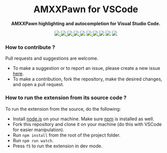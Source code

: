 <div align="center">
  <h1>AMXXPawn for VSCode</h1>
  <p>
    <strong>AMXXPawn highlighting and autocompletion for Visual Studio Code.
    </strong>
  </p>
  <p style="margin-bottom: 0.5ex;">
    <a href="https://github.com/Sarrus1/sourcepawn-vscode/releases/">
      <img
        src="https://img.shields.io/visual-studio-marketplace/v/Sarrus.amxxpawn-vscode?include_prereleases"
        />
    </a>
    <a href="https://github.com/Sarrus1/sourcepawn-vscode/releases/latest">
      <img
        src="https://img.shields.io/visual-studio-marketplace/i/Sarrus.amxxpawn-vscode"
        />
    </a>
    <a href="https://github.com/Sarrus1/sourcepawn-vscode/releases/latest">
      <img
        src="https://img.shields.io/visual-studio-marketplace/d/Sarrus.amxxpawn-vscode"
        />
    </a>
    <a href="https://marketplace.visualstudio.com/items?itemName=Sarrus.amxxpawn-vscode&ssr=false#review-details">
      <img
        src="https://img.shields.io/visual-studio-marketplace/r/Sarrus.amxxpawn-vscode"
        />
    </a>
    <img
      src="https://img.shields.io/github/last-commit/Sarrus1/sourcepawn-vscode"
      />
    <a href="https://github.com/Sarrus1/sourcepawn-vscode/issues">
      <img
        src="https://img.shields.io/github/issues/Sarrus1/sourcepawn-vscode"
        />
    </a>
    <a href="https://github.com/Sarrus1/sourcepawn-vscode/issues?q=is%3Aissue+is%3Aclosed">
      <img
        src="https://img.shields.io/github/issues-closed/Sarrus1/sourcepawn-vscode"
        />
    </a>
    <img
      src="https://www.codefactor.io/repository/github/Sarrus1/sourcepawn-vscode/badge"
      />
    <img
      src="https://img.shields.io/github/actions/workflow/status/Sarrus1/sourcepawn-vscode/release.yml?branch=master"
      />
    <a href="https://codecov.io/gh/Sarrus1/sourcepawn-vscode">
      <img
        src="https://codecov.io/gh/Sarrus1/sourcepawn-vscode/branch/master/graph/badge.svg"
        />
    </a>
  </p>
</div>

### How to contribute ?

Pull requests and suggestions are welcome.

- To make a suggestion or to report an issue, please create a new issue [here](https://github.com/Sarrus1/sourcepawn-vscode/issues).
- To make a contribution, fork the repository, make the desired changes, and open a pull request.

### How to run the extension from its source code ?

To run the extension from the source, do the following:

- Install [node.js](https://nodejs.org) on your machine. Make sure [npm](https://docs.npmjs.com/downloading-and-installing-node-js-and-npm/) is installed as well.
- Fork this repository and clone it on your machine (do this with VSCode for easier manipulation).
- Run `npm install` from the root of the project folder.
- Run `npm run watch`.
- Press `f5` to run the extension in dev mode.
